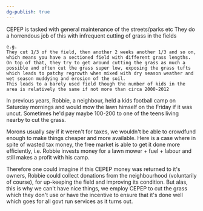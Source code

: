 ```yaml
---
dg-publish: true
---
```

CEPEP is tasked with general maintenance of the streets/parks etc
They do a horrendous job of this with infrequent cutting of grass in the fields

```
e.g. 
They cut 1/3 of the field, then another 2 weeks another 1/3 and so on, which means you have a sectioned field with different grass lengths. 
On top of that, they try to get around cutting the grass as much a possible and often cut the grass super low, exposing the grass tufts which leads to patchy regrowth when mixed with dry season weather and wet season muddying and erosion of the soil.
This leads to a barely used field though the number of kids in the area is relatively the same if not more than circa 2000-2012
```

In previous years, Robbie, a neighbour, held a kids football camp on Saturday mornings and would mow the lawn himself on the Friday if it was uncut. Sometimes he'd pay maybe 100-200 to one of the teens living nearby to cut the grass. 

Morons usually say if it weren't for taxes, we wouldn't be able to crowdfund enough to make things cheaper and more available. Here is a case where in spite of wasted tax money, the free market is able to get it done more efficiently, i.e. Robbie invests money for a lawn mower + fuel + labour and still makes a profit with his camp.

Therefore one could imagine if this CEPEP money was returned to it's owners, Robbie could collect donations from the neighbourhood (voluntarily of course), for up-keeping the field and improving its condition. But alas, this is why we can't have nice things, we employ CEPEP to cut the grass which they don't use or have the incentive to ensure that it's done well which goes for all govt run services as it turns out.





